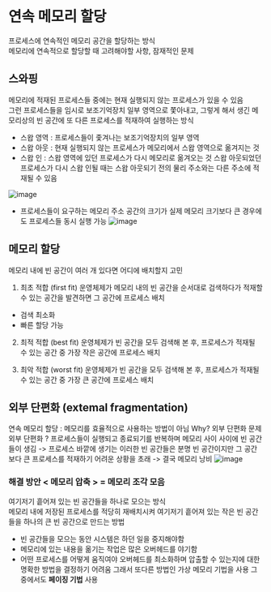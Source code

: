 # 연속 메모리 할당
프로세스에 연속적인 메모리 공간을 할당하는 방식   
메모리에 연속적으로 할당할 때 고려해야할 사항, 잠재적인 문제


## 스와핑
메모리에 적재된 프로세스들 중에는 현재 실행되지 않는 프로세스가 있을 수 있음   
그런 프로세스들을 임시로 보조기억장치 일부 영역으로 쫓아내고, 그렇게 해서 생긴 메모리상의 빈 공간에 또 다른 프로세스를 적재하여 실행하는 방식
- 스왑 영역 : 프로세스들이 좇겨나는 보조기억장치의 일부 영역
- 스왑 아웃 : 현재 실행되지 않는 프로세스가 메모리에서 스왑 영역으로 옮겨지는 것
- 스왑 인 : 스왑 영역에 있던 프로세스가 다시 메모리로 옮겨오는 것
스왑 아웃되었던 프로세스가 다시 스왑 인될 때는 스왑 아웃되기 전의 물리 주소와는 다른 주소에 적재될 수 있음

![image](https://github.com/0sun-creater/CS_study/assets/54173210/cb61a4eb-bb90-4f54-bcba-76e4b4034704)

- 프로세스들이 요구하는 메모리 주소 공간의 크기가 실제 메모리 크기보다 큰 경우에도 프로세스들 동시 실행 가능
![image](https://github.com/0sun-creater/CS_study/assets/54173210/8f625c1e-7b07-464a-b596-240e7b251587)

## 메모리 할당
메모리 내에 빈 공간이 여러 개 있다면 어디에 배치할지 고민   

1. 최초 적합 (first fit)
운영체제가 메모리 내의 빈 공간을 순서대로 검색하다가 적재할 수 있는 공간을 발견하면 그 공간에 프로세스 배치  
- 검색 최소화
- 빠른 할당 가능

2. 최적 적합 (best fit)
운영체제가 빈 공간을 모두 검색해 본 후, 프로세스가 적재될 수 있는 공간 중 가장 작은 공간에 프로세스 배치

3. 최악 적합 (worst fit)
운영체제가 빈 공간을 모두 검색해 본 후, 프로세스가 적재될 수 있는 공간 중 가장 큰 공간에 프로세스 배치

## 외부 단편화 (extemal fragmentation)
연속 메모리 할당 : 메모리를 효율적으로 사용하는 방법이 아님 Why? 외부 단편화 문제   
외부 단편화 ? 
프로세스들이 실행되고 종료되기를 반복하며 메모리 사이 사이에 빈 공간들이 생김 -> 프로세스 바깥에 생기는 이러한 빈 공간들은 분명 빈 공간이지만 그 공간보다 큰 프로세스를 적재하기 어려운 상황을 초래 -> 결국 메모리 낭비
![image](https://github.com/0sun-creater/CS_study/assets/54173210/cb8d7506-9b76-4b51-bb2a-c8635a5a8671)

### 해결 방안 < 메모리 압축 > = 메모리 조각 모음
여기저기 흩어져 있는 빈 공간들을 하나로 모으는 방식  
메모리 내에 저장된 프로세스를 적당히 재배치시켜 여기저기 흩어져 있는 작은 빈 공간들을 하나의 큰 빈 공간으로 만드는 방법   
- 빈 공간들을 모으는 동안 시스템은 하던 일을 중지해야함
- 메모리에 있는 내용을 옮기는 작업은 많은 오버헤드를 야기함
- 어떤 프로세스를 어떻게 움직여야 오버헤드를 최소화하며 압출할 수 있는지에 대한 명확한 방법을 결정하기 어려움
그래서 또다른 방법인 가상 메모리 기법을 사용 
그 중에서도 **페이징 기법** 사용   
